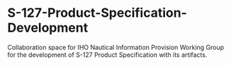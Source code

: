 # S-127-Product-Specification-Development
Collaboration space for IHO Nautical Information Provision Working Group for the development of S-127 Product Specification with its artifacts.
